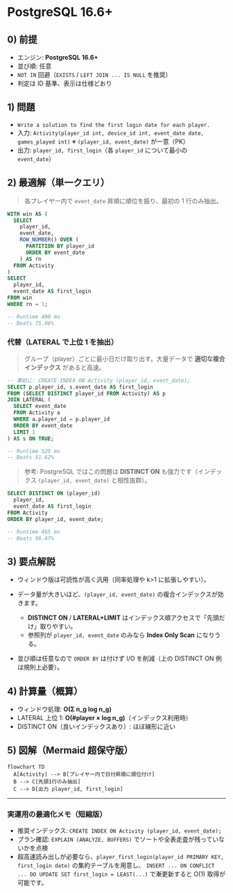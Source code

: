 # PostgreSQL 16.6+

## 0) 前提

- エンジン: **PostgreSQL 16.6+**
- 並び順: 任意
- `NOT IN` 回避（`EXISTS` / `LEFT JOIN ... IS NULL` を推奨）
- 判定は ID 基準、表示は仕様どおり

## 1) 問題

- `Write a solution to find the first login date for each player.`
- 入力: `Activity(player_id int, device_id int, event_date date, games_played int)`
  ※ `(player_id, event_date)` が一意（PK）
- 出力: `player_id, first_login`（各 `player_id` について最小の `event_date`）

## 2) 最適解（単一クエリ）

> 各プレイヤー内で `event_date` 昇順に順位を振り、最初の 1 行のみ抽出。

```sql
WITH win AS (
  SELECT
    player_id,
    event_date,
    ROW_NUMBER() OVER (
      PARTITION BY player_id
      ORDER BY event_date
    ) AS rn
  FROM Activity
)
SELECT
  player_id,
  event_date AS first_login
FROM win
WHERE rn = 1;

-- Runtime 490 ms
-- Beats 75.06%

```

### 代替（LATERAL で上位 1 を抽出）

> グループ（player）ごとに最小日だけ取り出す。大量データで **適切な複合インデックス** があると高速。

```sql
-- 事前に: CREATE INDEX ON Activity (player_id, event_date);
SELECT p.player_id, s.event_date AS first_login
FROM (SELECT DISTINCT player_id FROM Activity) AS p
JOIN LATERAL (
  SELECT event_date
  FROM Activity a
  WHERE a.player_id = p.player_id
  ORDER BY event_date
  LIMIT 1
) AS s ON TRUE;

-- Runtime 525 ms
-- Beats 51.62%

```

> 参考: PostgreSQL ではこの問題は **DISTINCT ON** も強力です（インデックス `(player_id, event_date)` と相性抜群）。

```sql
SELECT DISTINCT ON (player_id)
  player_id,
  event_date AS first_login
FROM Activity
ORDER BY player_id, event_date;

-- Runtime 465 ms
-- Beats 98.47%

```

## 3) 要点解説

- ウィンドウ版は可読性が高く汎用（同率処理や k>1 に拡張しやすい）。
- データ量が大きいほど、`(player_id, event_date)` の複合インデックスが効きます。
    - **DISTINCT ON** / **LATERAL+LIMIT** はインデックス順アクセスで「先頭だけ」取りやすい。
    - 参照列が `player_id, event_date` のみなら **Index Only Scan** になりうる。

- 並び順は任意なので `ORDER BY` は付けず I/O を削減（上の DISTINCT ON 例は規則上必要）。

## 4) 計算量（概算）

- ウィンドウ処理: **O(Σ n_g log n_g)**
- LATERAL 上位 1: **O(#player × log n_g)**（インデックス利用時）
- DISTINCT ON（良いインデックスあり）: ほぼ線形に近い

## 5) 図解（Mermaid 超保守版）

```mermaid
flowchart TD
  A[Activity] --> B[プレイヤー内で日付昇順に順位付け]
  B --> C[先頭1行のみ抽出]
  C --> D[出力 player_id, first_login]
```

---

### 実運用の最適化メモ（短縮版）

- 推奨インデックス: `CREATE INDEX ON Activity (player_id, event_date);`
- プラン確認: `EXPLAIN (ANALYZE, BUFFERS)` でソートや全表走査が残っていないかを点検
- 超高速読み出しが必要なら、`player_first_login(player_id PRIMARY KEY, first_login date)` の集約テーブルを用意し、
  `INSERT ... ON CONFLICT ... DO UPDATE SET first_login = LEAST(...)` で漸更新すると O(1) 取得が可能です。
